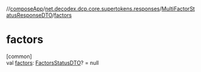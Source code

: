 //[composeApp](../../../index.md)/[net.decodex.dcp.core.supertokens.responses](../index.md)/[MultiFactorStatusResponseDTO](index.md)/[factors](factors.md)

# factors

[common]\
val [factors](factors.md): [FactorsStatusDTO](../-factors-status-d-t-o/index.md)? = null
